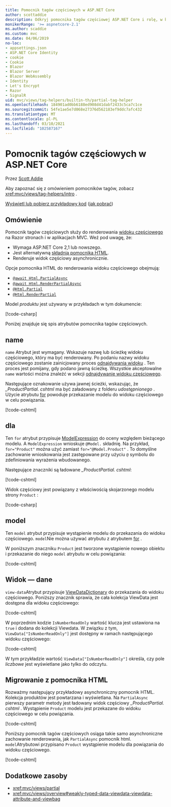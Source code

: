 ```yaml
---
title: Pomocnik tagów częściowych w ASP.NET Core
author: scottaddie
description: Odkryj pomocnika tagów częściowej ASP.NET Core i rolę, w której każda z jego atrybutów jest odtwarzana w wyniku renderowania częściowego widoku.
monikerRange: '>= aspnetcore-2.1'
ms.author: scaddie
ms.custom: mvc
ms.date: 04/06/2019
no-loc:
- appsettings.json
- ASP.NET Core Identity
- cookie
- Cookie
- Blazor
- Blazor Server
- Blazor WebAssembly
- Identity
- Let's Encrypt
- Razor
- SignalR
uid: mvc/views/tag-helpers/builtin-th/partial-tag-helper
ms.openlocfilehash: 184901ad0bb6188ed908d41dabf2433c5ca7c1ce
ms.sourcegitcommit: 54fe1ae5e7d068e27376d562183ef9ddc7afc432
ms.translationtype: MT
ms.contentlocale: pl-PL
ms.lasthandoff: 03/10/2021
ms.locfileid: "102587167"
---
```

# <a name="partial-tag-helper-in-aspnet-core"></a>Pomocnik tagów częściowych w ASP.NET Core

Przez [Scott Addie](https://github.com/scottaddie)

Aby zapoznać się z omówieniem pomocników tagów, zobacz <xref:mvc/views/tag-helpers/intro> .

[Wyświetl lub pobierz przykładowy kod](https://github.com/dotnet/AspNetCore.Docs/tree/main/aspnetcore/mvc/views/tag-helpers/built-in/samples) ([jak pobrać](xref:index#how-to-download-a-sample))

## <a name="overview"></a>Omówienie

Pomocnik tagów częściowych służy do renderowania [widoku częściowego](xref:mvc/views/partial) na Razor stronach i w aplikacjach MVC. Weź pod uwagę, że:

* Wymaga ASP.NET Core 2,1 lub nowszego.
* Jest alternatywną [składnią pomocnika HTML](xref:mvc/views/partial#reference-a-partial-view).
* Renderuje widok częściowy asynchronicznie.

Opcje pomocnika HTML do renderowania widoku częściowego obejmują:

* [`@await Html.PartialAsync`](/dotnet/api/microsoft.aspnetcore.mvc.rendering.htmlhelperpartialextensions.partialasync)
* [`@await Html.RenderPartialAsync`](/dotnet/api/microsoft.aspnetcore.mvc.rendering.htmlhelperpartialextensions.renderpartialasync)
* [`@Html.Partial`](/dotnet/api/microsoft.aspnetcore.mvc.rendering.htmlhelperpartialextensions.partial)
* [`@Html.RenderPartial`](/dotnet/api/microsoft.aspnetcore.mvc.rendering.htmlhelperpartialextensions.renderpartial)

Model *produktu* jest używany w przykładach w tym dokumencie:

[!code-csharp[](samples/TagHelpersBuiltIn/Models/Product.cs)]

Poniżej znajduje się spis atrybutów pomocnika tagów częściowych.

## <a name="name"></a>name

`name` Atrybut jest wymagany. Wskazuje nazwę lub ścieżkę widoku częściowego, który ma być renderowany. Po podaniu nazwy widoku częściowego zostanie zainicjowany proces [odnajdywania widoku](xref:mvc/views/overview#view-discovery) . Ten proces jest pomijany, gdy podano jawną ścieżkę. Wszystkie akceptowalne `name` wartości można znaleźć w sekcji [odnajdywanie widoku częściowego](xref:mvc/views/partial#partial-view-discovery).

Następujące oznakowanie używa jawnej ścieżki, wskazując, że *_ProductPartial. cshtml* ma być załadowany z folderu *udostępnionego* . Użycie atrybutu [for](#for) powoduje przekazanie modelu do widoku częściowego w celu powiązania.

[!code-cshtml[](samples/TagHelpersBuiltIn/Pages/Product.cshtml?name=snippet_Name)]

## <a name="for"></a>dla

Ten `for` atrybut przypisuje [ModelExpression](/dotnet/api/microsoft.aspnetcore.mvc.viewfeatures.modelexpression) do oceny względem bieżącego modelu. A `ModelExpression` wnioskuje `@Model.` składnię. Na przykład, `for="Product"` można użyć zamiast `for="@Model.Product"` . To domyślne zachowanie wnioskowania jest zastępowane przy użyciu `@` symbolu do zdefiniowania wyrażenia wbudowanego.

Następujące znaczniki są ładowane *_ProductPartial. cshtml*:

[!code-cshtml[](samples/TagHelpersBuiltIn/Pages/Product.cshtml?name=snippet_For)]

Widok częściowy jest powiązany z właściwością skojarzonego modelu strony `Product` :

[!code-csharp[](samples/TagHelpersBuiltIn/Pages/Product.cshtml.cs?highlight=8)]

## <a name="model"></a>model

Ten `model` atrybut przypisuje wystąpienie modelu do przekazania do widoku częściowego. `model`Nie można używać atrybutu z atrybutem [for](#for) .

W poniższym znaczniku `Product` jest tworzone wystąpienie nowego obiektu i przekazanie do niego `model` atrybutu w celu powiązania:

[!code-cshtml[](samples/TagHelpersBuiltIn/Pages/Product.cshtml?name=snippet_Model)]

## <a name="view-data"></a>Widok — dane

`view-data`Atrybut przypisuje [ViewDataDictionary](/dotnet/api/microsoft.aspnetcore.mvc.viewfeatures.viewdatadictionary) do przekazania do widoku częściowego. Poniższy znacznik sprawia, że cała kolekcja ViewData jest dostępna dla widoku częściowego:

[!code-cshtml[](samples/TagHelpersBuiltIn/Pages/Product.cshtml?name=snippet_ViewData&highlight=5-)]

W poprzednim kodzie `IsNumberReadOnly` wartość klucza jest ustawiona na `true` i dodana do kolekcji Viewdata. W związku z tym, `ViewData["IsNumberReadOnly"]` jest dostępny w ramach następującego widoku częściowego:

[!code-cshtml[](samples/TagHelpersBuiltIn/Pages/Shared/_ProductViewDataPartial.cshtml?highlight=5)]

W tym przykładzie wartość `ViewData["IsNumberReadOnly"]` określa, czy pole *liczbowe* jest wyświetlane jako tylko do odczytu.

## <a name="migrate-from-an-html-helper"></a>Migrowanie z pomocnika HTML

Rozważmy następujący przykładowy asynchroniczny pomocnik HTML. Kolekcja produktów jest powtarzana i wyświetlana. Na `PartialAsync` pierwszy parametr metody jest ładowany widok częściowy *_ProductPartial. cshtml* . Wystąpienie `Product` modelu jest przekazane do widoku częściowego w celu powiązania.

[!code-cshtml[](samples/TagHelpersBuiltIn/Pages/Products.cshtml?name=snippet_HtmlHelper&highlight=3)]

Poniższy pomocnik tagów częściowych osiąga takie samo asynchroniczne zachowanie renderowania, jak `PartialAsync` pomocnik html. `model`Atrybutowi przypisano `Product` wystąpienie modelu dla powiązania do widoku częściowego.

[!code-cshtml[](samples/TagHelpersBuiltIn/Pages/Products.cshtml?name=snippet_TagHelper&highlight=3)]

## <a name="additional-resources"></a>Dodatkowe zasoby

* <xref:mvc/views/partial>
* <xref:mvc/views/overview#weakly-typed-data-viewdata-viewdata-attribute-and-viewbag>
